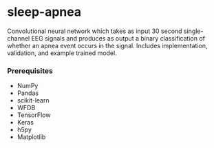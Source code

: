 # sleep-apnea

Convolutional neural network which takes as input 30 second single-channel EEG signals and produces as output a binary classification of whether an apnea event occurs in the signal. Includes implementation, validation, and example trained model.

### Prerequisites

* NumPy
* Pandas
* scikit-learn
* WFDB
* TensorFlow
* Keras
* h5py
* Matplotlib
